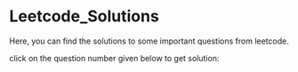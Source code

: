 # Leetcode_Solutions
Here, you can find the solutions to some important questions from leetcode.

click on the question number given below to get solution:

